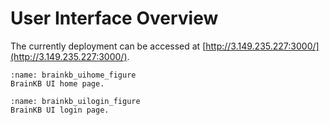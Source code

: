 # User Interface Overview
The currently deployment can be accessed at [http://3.149.235.227:3000/](http://3.149.235.227:3000/).

```{figure} images/home.png
:name: brainkb_uihome_figure
BrainKB UI home page.
```

```{figure} images/login.png
:name: brainkb_uilogin_figure
BrainKB UI login page.
```